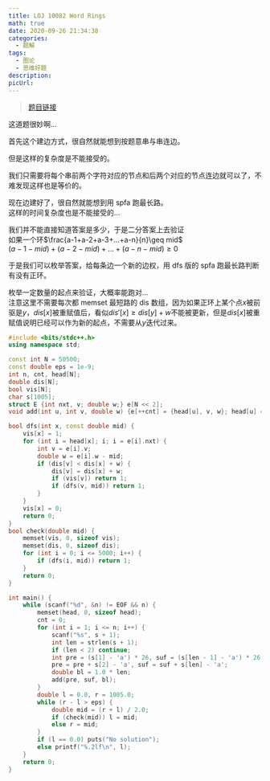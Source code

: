 ```yaml
---
title: LOJ 10082 Word Rings
math: true
date: 2020-09-26 21:34:38
categories: 
  - 题解
tags: 
  - 图论
  - 思维好题
description: 
picUrl: 
---
```



>[题目链接](https://loj.ac/problem/10082)  

这道题很妙啊...   

首先这个建边方式，很自然就能想到按题意串与串连边。  
<!--more-->
但是这样的复杂度是不能接受的。  

我们只需要将每个串前两个字符对应的节点和后两个对应的节点连边就可以了，不难发现这样也是等价的。  

现在边建好了，很自然就能想到用 spfa 跑最长路。  
这样的时间复杂度也是不能接受的...  

我们并不能直接知道答案是多少，于是二分答案上去验证  
如果一个环$\frac{a-1+a-2+a-3+...+a-n}{n}\geq mid$  
$(a-1-mid)+(a-2-mid)+...+(a-n-mid)\geq 0$  

于是我们可以枚举答案，给每条边一个新的边权，用 dfs 版的 spfa 跑最长路判断有没有正环。  

枚举一定数量的起点来验证，大概率能跑对...   
注意这里不需要每次都 memset 最短路的 dis 数组，因为如果正环上某个点$x$被前驱是$y$，$dis[x]$被重赋值后，看似$dis'[x]\geq dis[y]+w$不能被更新，但是$dis[x]$被重赋值说明已经可以作为新的起点，不需要从$y$迭代过来。  

```cpp
#include <bits/stdc++.h>
using namespace std;

const int N = 50500;
const double eps = 1e-9;
int n, cnt, head[N];
double dis[N];
bool vis[N];
char s[1005];
struct E {int nxt, v; double w;} e[N << 2];
void add(int u, int v, double w) {e[++cnt] = {head[u], v, w}; head[u] = cnt;}

bool dfs(int x, const double mid) {
    vis[x] = 1;
	for (int i = head[x]; i; i = e[i].nxt) {
		int v = e[i].v;
		double w = e[i].w - mid;
		if (dis[v] < dis[x] + w) {
			dis[v] = dis[x] + w;
		    if (vis[v]) return 1;
			if (dfs(v, mid)) return 1;
		}
	}
	vis[x] = 0;
	return 0;
}
bool check(double mid) {
	memset(vis, 0, sizeof vis);
	memset(dis, 0, sizeof dis);
	for (int i = 0; i <= 5000; i++) {
        if (dfs(i, mid)) return 1;
	}
	return 0;
}

int main() {
    while (scanf("%d", &n) != EOF && n) {
		memset(head, 0, sizeof head);
		cnt = 0;
		for (int i = 1; i <= n; i++) {
			scanf("%s", s + 1);
			int len = strlen(s + 1);
		    if (len < 2) continue;
            int pre = (s[1] - 'a') * 26, suf = (s[len - 1] - 'a') * 26;
			pre = pre + s[2] - 'a', suf = suf + s[len] - 'a';
			double bl = 1.0 * len;
			add(pre, suf, bl);
		}
		double l = 0.0, r = 1005.0;
		while (r - l > eps) {
			double mid = (r + l) / 2.0;
			if (check(mid)) l = mid;
			else r = mid;
		}
		if (l == 0.0) puts("No solution");
		else printf("%.2lf\n", l);
	}
	return 0;
}
```